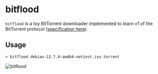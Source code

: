 # bitflood

`bitflood` is a toy BitTorrent downloader implemented to learn v1 of the BitTorrent protocol ([specification here](https://www.bittorrent.org/beps/bep_0003.html)).

## Usage

```
> bitflood debian-12.7.0-amd64-netinst.iso.torrent
```

![bitflood](https://github.com/user-attachments/assets/2cc3a0d1-ba1d-47b4-95d9-0fb712e68527)
